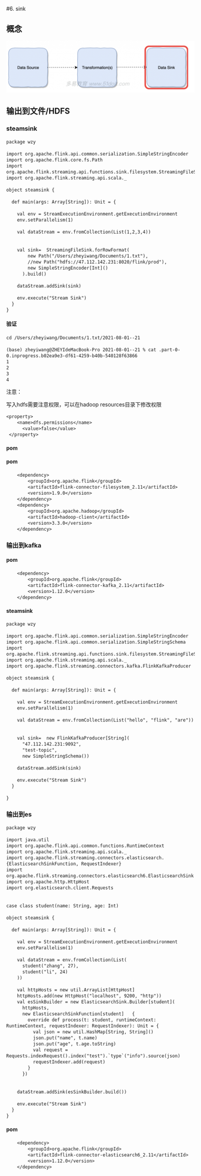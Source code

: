 #6. sink

## 概念

![](Images/11.png)

## 输出到文件/HDFS

### steamsink

	package wzy
	
	import org.apache.flink.api.common.serialization.SimpleStringEncoder
	import org.apache.flink.core.fs.Path
	import org.apache.flink.streaming.api.functions.sink.filesystem.StreamingFileSink
	import org.apache.flink.streaming.api.scala._
	
	object steamsink {
	
	  def main(args: Array[String]): Unit = {
	
	    val env = StreamExecutionEnvironment.getExecutionEnvironment
	    env.setParallelism(1)
	
	    val dataStream = env.fromCollection(List(1,2,3,4))
	
	
	    val sink=  StreamingFileSink.forRowFormat(
	        new Path("/Users/zheyiwang/Documents/1.txt"),
	        //new Path("hdfs://47.112.142.231:8020/flink/prod"),
	        new SimpleStringEncoder[Int]()
	      ).build()
	
	    dataStream.addSink(sink)
	
	    env.execute("Stream Sink")
	  }
	}
	
#### 验证

	cd /Users/zheyiwang/Documents/1.txt/2021-08-01--21
	
	(base) zheyiwang@ZHEYIdeMacBook-Pro 2021-08-01--21 % cat .part-0-0.inprogress.b02ea9e3-df61-4259-b40b-540128f63866 
	1
	2
	3
	4

注意：

写入hdfs需要注意权限，可以在hadoop resources目录下修改权限

	<property>
		<name>dfs.permissions</name>
	      <value>false</value>
	 </property>


#### pom

#### pom

		<dependency>
			<groupId>org.apache.flink</groupId>
			<artifactId>flink-connector-filesystem_2.11</artifactId>
			<version>1.9.0</version>
		</dependency>
		<dependency>
			<groupId>org.apache.hadoop</groupId>
			<artifactId>hadoop-client</artifactId>
			<version>3.3.0</version>
		</dependency>

### 输出到kafka

#### pom

		<dependency>
			<groupId>org.apache.flink</groupId>
			<artifactId>flink-connector-kafka_2.11</artifactId>
			<version>1.12.0</version>
		</dependency>


#### steamsink

	package wzy
	
	import org.apache.flink.api.common.serialization.SimpleStringEncoder
	import org.apache.flink.api.common.serialization.SimpleStringSchema
	import org.apache.flink.streaming.api.functions.sink.filesystem.StreamingFileSink
	import org.apache.flink.streaming.api.scala._
	import org.apache.flink.streaming.connectors.kafka.FlinkKafkaProducer
	
	object steamsink {
	
	  def main(args: Array[String]): Unit = {
	
	    val env = StreamExecutionEnvironment.getExecutionEnvironment
	    env.setParallelism(1)
	
	    val dataStream = env.fromCollection(List("hello", "flink", "are"))
	
	
	    val sink=  new FlinkKafkaProducer[String](
	      "47.112.142.231:9092",
	      "test-topic",
	      new SimpleStringSchema())
	
	    dataStream.addSink(sink)
	
	    env.execute("Stream Sink")
	  }
	
	}



### 输出到es


	package wzy
	
	import java.util
	import org.apache.flink.api.common.functions.RuntimeContext
	import org.apache.flink.streaming.api.scala._
	import org.apache.flink.streaming.connectors.elasticsearch.{ElasticsearchSinkFunction, RequestIndexer}
	import org.apache.flink.streaming.connectors.elasticsearch6.ElasticsearchSink
	import org.apache.http.HttpHost
	import org.elasticsearch.client.Requests
	
	
	case class student(name: String, age: Int)
	
	object steamsink {
	
	  def main(args: Array[String]): Unit = {
	
	    val env = StreamExecutionEnvironment.getExecutionEnvironment
	    env.setParallelism(1)
	
	    val dataStream = env.fromCollection(List(
	      student("zhang", 27),
	      student("li", 24)
	    ))
	
	    val httpHosts = new util.ArrayList[HttpHost]
	    httpHosts.add(new HttpHost("localhost", 9200, "http"))
	    val esSinkBuilder = new ElasticsearchSink.Builder[student](
	      httpHosts,
	      new ElasticsearchSinkFunction[student]   {
	        override def process(t: student, runtimeContext: RuntimeContext, requestIndexer: RequestIndexer): Unit = {
	          val json = new util.HashMap[String, String]()
	          json.put("name", t.name)
	          json.put("age", t.age.toString)
	          val request = Requests.indexRequest().index("test").`type`("info").source(json)
	          requestIndexer.add(request)
	        }
	      })
	
	
	    dataStream.addSink(esSinkBuilder.build())
	
	    env.execute("Stream Sink")
	  }
	}

#### pom

		<dependency>
			<groupId>org.apache.flink</groupId>
			<artifactId>flink-connector-elasticsearch6_2.11</artifactId>
			<version>1.12.0</version>
		</dependency>